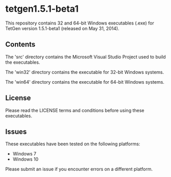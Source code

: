 # tetgen1.5.1-beta1

This repository contains 32 and 64-bit Windows executables (.exe) 
for TetGen version 1.5.1-beta1 (released on May 31, 2014).

## Contents

The 'src' directory contains the Microsoft Visual Studio Project used to build the executables.

The 'win32' directory contains the executable for 32-bit Windows systems.

The 'win64' directory contains the executable for 64-bit Windows systems.

## License

Please read the LICENSE terms and conditions before using these executables.

## Issues

These executables have been tested on the following platforms:

- Windows 7
- Windows 10

Please submit an issue if you encounter errors on a different platform.